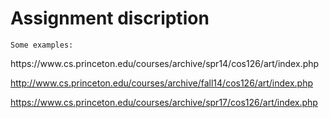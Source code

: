 # Assignment discription


    Some examples:

  </alt>
https://www.cs.princeton.edu/courses/archive/spr14/cos126/art/index.php

http://www.cs.princeton.edu/courses/archive/fall14/cos126/art/index.php

https://www.cs.princeton.edu/courses/archive/spr17/cos126/art/index.php
</ul>
